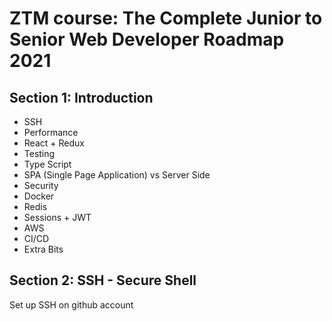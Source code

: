 # ZTM course: The Complete Junior to Senior Web Developer Roadmap 2021

## Section 1: Introduction

* SSH
* Performance
* React + Redux
* Testing
* Type Script
* SPA (Single Page Application) vs Server Side
* Security
* Docker
* Redis
* Sessions + JWT
* AWS
* CI/CD
* Extra Bits

## Section 2: SSH - Secure Shell

Set up SSH on github account
